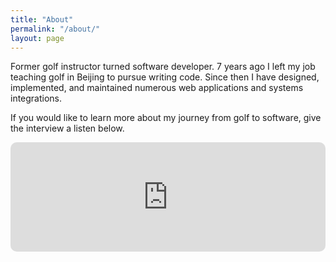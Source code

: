 ```yaml
---
title: "About"
permalink: "/about/"
layout: page
---
```


Former golf instructor turned software developer. 7 years ago I left my job teaching golf in Beijing to pursue writing code. Since then I have designed, implemented, and maintained numerous web applications and systems integrations.

If you would like to learn more about my journey from golf to software, give the interview a listen below.

<iframe allow="autoplay *; encrypted-media *; fullscreen *; clipboard-write" frameborder="0" height="175" style="width:100%;max-width:660px;overflow:hidden;border-radius:10px;" sandbox="allow-forms allow-popups allow-same-origin allow-scripts allow-storage-access-by-user-activation allow-top-navigation-by-user-activation" src="https://embed.podcasts.apple.com/us/podcast/from-golf-instructor-to-software-developer-taking-next/id1531074814?i=1000569973067"></iframe>
